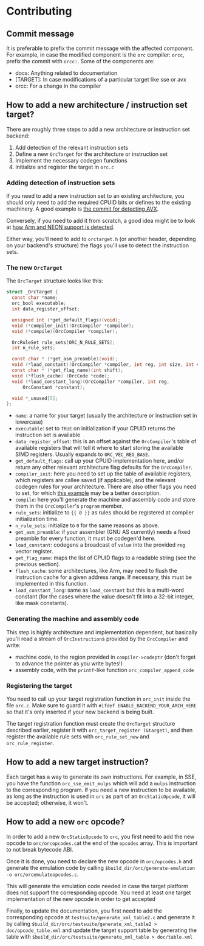 Contributing
============

Commit message
--------------
It is preferable to prefix the commit message with the affected component. For
example, in case the modified component is the `orc` compiler: `orcc`, prefix
the commit with `orcc:`. Some of the components are:

* docs: Anything related to documentation
* [TARGET]: In case modifications of a particular target like sse or avx
* orcc: For a change in the compiler

How to add a new architecture / instruction set target?
-------------------------------------------------------

There are roughly three steps to add a new architecture or instruction set backend:

1. Add detection of the relevant instruction sets
2. Define a new `OrcTarget` for the architecture or instruction set
3. Implement the necessary codegen functions
3. Initialize and register the target in `orc.c`

### Adding detection of instruction sets

If you need to add a new instruction set to an existing architecture, you should
only need to add the required CPUID bits or defines to the existing machinery.
A good example is [the commit for detecting AVX](https://gitlab.freedesktop.org/gstreamer/orc/-/commit/bd7851494c33d9f79cd610a91d889b5e74dfb116).

Conversely, if you need to add it from scratch, a good idea might be to look at
[how Arm and NEON support is detected](https://gitlab.freedesktop.org/gstreamer/orc/blob/ba0b5f2a56dab846a4926a493d76ed0b24a60570/orc/orccpu-arm.c#L68).

Either way, you'll need to add to `orctarget.h` (or another header,
depending on your backend's structure) the flags you'll use to detect
the instruction sets.

### The new `OrcTarget`

The `OrcTarget` structure looks like this:

```c
struct _OrcTarget {
  const char *name;
  orc_bool executable;
  int data_register_offset;

  unsigned int (*get_default_flags)(void);
  void (*compiler_init)(OrcCompiler *compiler);
  void (*compile)(OrcCompiler *compiler);

  OrcRuleSet rule_sets[ORC_N_RULE_SETS];
  int n_rule_sets;

  const char * (*get_asm_preamble)(void);
  void (*load_constant)(OrcCompiler *compiler, int reg, int size, int value);
  const char * (*get_flag_name)(int shift);
  void (*flush_cache) (OrcCode *code);
  void (*load_constant_long)(OrcCompiler *compiler, int reg,
      OrcConstant *constant);

  void *_unused[5];
};
```

- `name`: a name for your target (usually the architecture or instruction set in lowercase)
- `executable`: set to `TRUE` on initialization if your CPUID returns the instruction set is available
- `data_register_offset`: this is an offset against the `OrcCompiler`'s table of available registers that will tell it where to start storing the available SIMD registers. Usually expands to `ORC_VEC_REG_BASE`.
- `get_default_flags`: call up your CPUID implementation here, and/or return any other relevant architecture flag defaults for the `OrcCompiler`.
- `compiler_init`: here you need to set up the table of available registers, which registers are callee saved (if applicable), and the relevant codegen rules for your architecture. There are also other flags you need to set, for which [this example](https://gitlab.freedesktop.org/gstreamer/orc/-/blob/1fb793ea5aabb6a5b16308465f63c5722437b20b/orc/orcprogram-avx.c#L117-239) may be a better description.
- `compile`: here you'll generate the machine and assembly code and store them in the `OrcCompiler`'s `program` member.
- `rule_sets`: initialize to `{{ 0 }}` as rules should be registered at compiler initialization time.
- `n_rule_sets`: initialize to `0` for the same reasons as above.
- `get_asm_preamble`: if your assembler (GNU AS currently) needs a fixed preamble for every function, it must be codegen'd here.
- `load_constant`: codegens a broadcast of `value` into the provided `reg` vector register.
- `get_flag_name`: maps the list of CPUID flags to a readable string (see the previous section).
- `flush_cache`: some architectures, like Arm, may need to flush the instruction cache for a given address range. If necessary, this must be implemented in this function.
- `load_constant_long`: same as `load_constant` but this is a multi-word constant (for the cases where the value doesn't fit into a 32-bit integer, like mask constants).

### Generating the machine and assembly code

This step is highly architecture and implementation dependent, but basically
you'll read a stream of `OrcInstruction`s provided by the `OrcCompiler`
and write:

- machine code, to the region provided in `compiler->codeptr` (don't forget to advance the pointer as you write bytes!)
- assembly code, with the `printf`-like function `orc_compiler_append_code`

### Registering the target

You need to call up your target registration function in `orc_init` inside the 
file `orc.c`. Make sure to guard it with `#ifdef ENABLE_BACKEND_YOUR_ARCH_HERE`
so that it's only inserted if your new backend is being built.

The target registration function must create the `OrcTarget` structure described
earlier, register it with `orc_target_register (&target)`, and then register
the available rule sets with `orc_rule_set_new` and `orc_rule_register`.

How to add a new target instruction?
------------------------------------
Each target has a way to generate its own instructions. For example, in SSE,
you have the function `orc_sse_emit_mulps` which will add a `mulps`
instruction to the corresponding program. If you need a new instruction to be
available, as long as the instruction is used in `orc` as part of an
`OrcStaticOpcode`, it will be accepted; otherwise, it won't.

How to add a new `orc` opcode?
------------------------------
In order to add a new `OrcStaticOpcode` to `orc`, you first need to add the new
opcode to `orc/orcopcodes.c`at the end of the `opcodes` array. This is important
to not break bytecode ABI.

Once it is done, you need to declare the new opcode in `orc/opcodes.h`  and
generate the emulation code by calling
`$build_dir/orc/generate-emulation -o orc/orcemulateopcodes.c`.

This will generate the emulation code needed in case the target platform does not support the
corresponding opcode. You need at least one target implementation of the new opcode in order to get accepted

Finally, to update the documentation, you first need to add the corresponding opcode at
`testsuite/generate_xml_table2.c` and generate it by calling
`$build_dir/orc/testsuite/generate_xml_table2 > doc/opcode_table.xml` and update the target support table
by generating the table with `$build_dir/orc/testsuite/generate_xml_table > doc/table.xml` 
